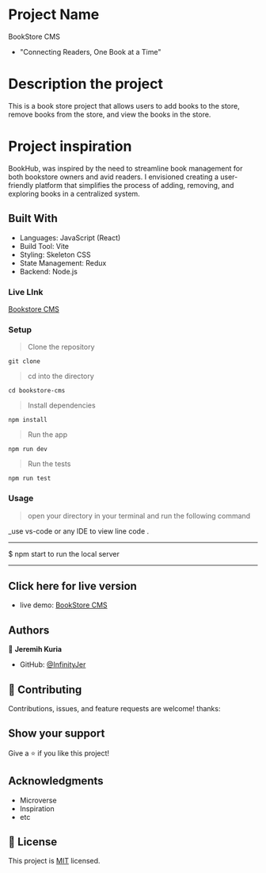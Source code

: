 # Project Name

BookStore CMS
- "Connecting Readers, One Book at a Time"

# Description the project

This is a book store project that allows users to add books to the store, remove books from the store, and view the books in the store.

# Project inspiration
BookHub, was inspired by the need to streamline book management for both bookstore owners and avid readers. I envisioned creating a user-friendly platform that simplifies the process of adding, removing, and exploring books in a centralized system.

## Built With

- Languages: JavaScript (React)
- Build Tool: Vite
- Styling: Skeleton CSS
- State Management: Redux
- Backend: Node.js

### Live LInk
[Bookstore CMS](https://bookstorecmsreact.netlify.app/)

### Setup

> Clone the repository
  
    git clone
    
> cd into the directory
    
    
    cd bookstore-cms
  
> Install dependencies
    
   
    npm install
  
> Run the app
    
    
    npm run dev
   
> Run the tests
    
  
    npm run test
  

### Usage

> open your directory in your terminal and run the following command

\_use vs-code or any IDE to view line code .

---

$ npm start to run the local server

---

## Click here for live version

- live demo: [BookStore CMS](https://bookstorecmsreact.netlify.app/)

## Authors

👤 **Jeremih Kuria**

- GitHub: [@InfinityJer](https://github.com/InfinityJer)


## 🤝 Contributing

Contributions, issues, and feature requests are welcome!
thanks:

## Show your support

Give a ⭐️ if you like this project!

## Acknowledgments

- Microverse
- Inspiration
- etc

## 📝 License

This project is [MIT](./MIT.md) licensed.
